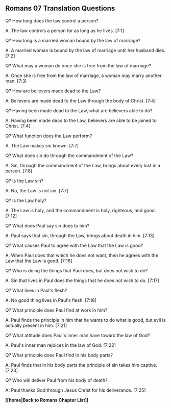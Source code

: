 ## Romans 07 Translation Questions ##

Q? How long does the law control a person?

A. The law controls a person for as long as he lives. [7:1]

Q? How long is a married woman bound by the law of marriage?

A. A married woman is bound by the law of marriage until her husband dies. [7:2]

Q? What may a woman do once she is free from the law of marriage?

A. Once she is free from the law of marriage, a woman may marry another man. [7:3]

Q? How are believers made dead to the Law?

A. Believers are made dead to the Law through the body of Christ. [7:4]

Q? Having been made dead to the Law, what are believers able to do?

A. Having been made dead to the Law, believers are able to be joined to Christ. [7:4]

Q? What function does the Law perform?

A. The Law makes sin known. [7:7]

Q? What does sin do through the commandment of the Law?

A. Sin, through the commandment of the Law, brings about every lust in a person. [7:8]

Q? Is the Law sin?

A. No, the Law is not sin. [7:7]

Q? Is the Law holy?

A. The Law is holy, and the commandment is holy, righteous, and good. [7:12]

Q? What does Paul say sin does to him?

A. Paul says that sin, through the Law, brings about death in him. [7:13]

Q? What causes Paul to agree with the Law that the Law is good?

A. When Paul does that which he does not want, then he agrees with the Law that the Law is good. [7:16]

Q? Who is doing the things that Paul does, but does not wish to do?

A. Sin that lives in Paul does the things that he does not wish to do. [7:17]

Q? What lives in Paul's flesh?

A. No good thing lives in Paul's flesh. [7:18]

Q? What principle does Paul find at work in him?

A. Paul finds the principle in him that he wants to do what is good, but evil is actually present in him. [7:21]

Q? What attitude does Paul's inner man have toward the law of God?

A. Paul's inner man rejoices in the law of God. [7:22]

Q? What principle does Paul find in his body parts?

A. Paul finds that in his body parts the principle of sin takes him captive. [7:23]

Q? Who will deliver Paul from his body of death?

A. Paul thanks God through Jesus Christ for his deliverance. [7:25]

__[[home|Back to Romans Chapter List]]__

